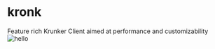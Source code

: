 # kronk
Feature rich Krunker Client aimed at performance and customizability
![hello](https://th.bing.com/th/id/OIP.WPhvEZfdy63613efPhC1bAHaEo)
